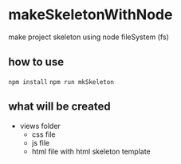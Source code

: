 # makeSkeletonWithNode
make project skeleton using node fileSystem (fs)


## how to use 
`npm install`
`npm run mkSkeleton`

## what will be created
- views folder 
  - css file 
  - js file 
  - html file with html skeleton template
